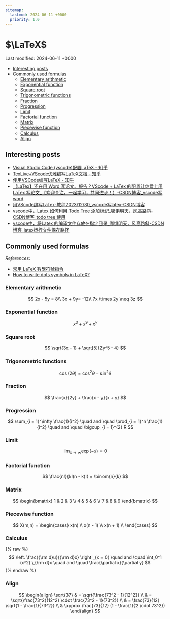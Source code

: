 ```yaml
---
sitemap:
  lastmod: 2024-06-11 +0000
  priority: 1.0
---
```


<head>
    <!-- <script src="https://cdn.mathjax.org/mathjax/latest/MathJax.js?config=TeX-AMS-MML_HTMLorMML" type="text/javascript"></script> -->
    <script src="https://cdnjs.cloudflare.com/ajax/libs/mathjax/2.7.7/MathJax.js?config=TeX-MML-AM_CHTML" type="text/javascript"></script>
    <script type="text/x-mathjax-config">
        MathJax.Hub.Config({
            tex2jax: {
            skipTags: ['script', 'noscript', 'style', 'textarea', 'pre'],
            inlineMath: [ ['$','$'], ["\\(","\\)"] ],
            displayMath: [ ['$$','$$'], ["\\[","\\]"] ],
            }
        });
    </script>
</head>

# $\LaTeX$

Last modified: 2024-06-11 +0000

- [Interesting posts](#interesting-posts)
- [Commonly used formulas](#commonly-used-formulas)
    - [Elementary arithmetic](#elementary-arithmetic)
    - [Exponential function](#exponential-function)
    - [Square root](#square-root)
    - [Trigonometric functions](#trigonometric-functions)
    - [Fraction](#fraction)
    - [Progression](#progression)
    - [Limit](#limit)
    - [Factorial function](#factorial-function)
    - [Matrix](#matrix)
    - [Piecewise function](#piecewise-function)
    - [Calculus](#calculus)
    - [Align](#align)

## Interesting posts

- [Visual Studio Code (vscode)配置LaTeX - 知乎](https://zhuanlan.zhihu.com/p/166523064)
- [TexLive+VScode优雅编写LaTeX文档 - 知乎](https://zhuanlan.zhihu.com/p/150992859)
- [使用VSCode编写LaTeX - 知乎](https://zhuanlan.zhihu.com/p/38178015)
- [【LaTex】还在用 Word 写论文、报告？VScode + LaTex 的配置让你爱上用 LaTex 写论文_【欢迎关注，一起学习，共同进步！】-CSDN博客_vscode写word](https://blog.csdn.net/qq_44324181/article/details/117167287)
- [用VScode编写LaTex-教程2023/12/30_vscode写latex-CSDN博客](https://blog.csdn.net/weixin_43356770/article/details/104035291)
- [vscode中，Latex 如何利用 Todo Tree 添加标记_哪惧明天，风高路斜-CSDN博客_todo tree 使用](https://blog.csdn.net/m0_37586991/article/details/104239568)
- [vscode中，将Latex 的编译文件存放在指定目录_哪惧明天，风高路斜-CSDN博客_latex运行文件保存路径](https://blog.csdn.net/m0_37586991/article/details/104242452)

## Commonly used formulas

*References*:

- [常用 LaTeX 數學符號指令](https://hackmd.io/@CynthiaChuang/Basic-LaTeX-Commands)
- [How to write dots symbols in LaTeX?](https://www.scijournal.org/articles/dots-symbols-in-latex)

### Elementary arithmetic

$$
2x - 5y = 8\\
3x + 9y= -12\\
7x \times 2y \neq 3z
$$

### Exponential function

$$
x^3 + x^9 + x^y
$$

### Square root

$$
\sqrt{3x - 1} + \sqrt[5]{2y^5 - 4}
$$

### Trigonometric functions

$$
\cos(2\theta) = \cos^2 \theta - \sin^2 \theta
$$

### Fraction

$$
\frac{x}{2y} + \frac{x - y}{x + y}
$$

### Progression

$$
\sum_{i = 1}^\infty \frac{1}{i^2} \quad and \quad
\prod_{i = 1}^n \frac{1}{i^2} \quad and \quad
\bigcup_{i = 1}^{2} R
$$

### Limit

$$
\lim_{x \to \infty} \exp(-x) = 0
$$

### Factorial function

$$
\frac{n!}{k!(n - k)!} = \binom{n}{k}
$$

### Matrix

$$
\begin{bmatrix}
    1 & 2 & 3 \\
    4 & 5 & 6 \\
    7 & 8 & 9
\end{bmatrix}
$$

### Piecewise function

$$
X(m,n) =
\begin{cases}
    x(n) \\
    x(n - 1) \\
    x(n + 1) \\
\end{cases}
$$

### Calculus

{% raw %}
$$
\left. \frac{{\rm d}u}{{\rm d}x} \right|_{x = 0} \quad and \quad
\int_0^1 (x^2) \,{\rm d}x \quad and \quad
\frac{\partial x}{\partial y}
$$
{% endraw %}

### Align

$$
\begin{align}
    \sqrt{37} & = \sqrt{\frac{73^2 - 1}{12^2}} \\
    & = \sqrt{\frac{73^2}{12^2} \cdot \frac{73^2 - 1}{73^2}} \\
    & = \frac{73}{12} \sqrt{1 - \frac{1}{73^2}} \\
    & \approx \frac{73}{12} (1 - \frac{1}{2 \cdot 73^2})
\end{align}
$$
